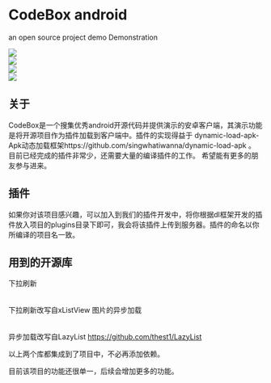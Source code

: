 CodeBox android
=======

an open source project demo Demonstration

![](https://github.com/jianghejie/CodeBox/blob/master/screenshots/device-2014-12-02-152750.png)  
![](https://github.com/jianghejie/CodeBox/blob/master/screenshots/device-2014-12-02-152805.png)  
![](https://github.com/jianghejie/CodeBox/blob/master/screenshots/device-2014-12-02-152814.png)  
![](https://github.com/jianghejie/CodeBox/blob/master/screenshots/device-2014-12-02-152827.png)  

关于
------- 
CodeBox是一个搜集优秀android开源代码并提供演示的安卓客户端，其演示功能是将开源项目作为插件加载到客户端中。插件的实现得益于
dynamic-load-apk-Apk动态加载框架https://github.com/singwhatiwanna/dynamic-load-apk   。
目前已经完成的插件非常少，还需要大量的编译插件的工作。
希望能有更多的朋友参与进来。

插件
-------
如果你对该项目感兴趣，可以加入到我们的插件开发中，将你根据dl框架开发的插件放入项目的plugins目录下即可，我会将该插件上传到服务器。插件的命名以你所编译的项目名一致。


用到的开源库
------- 
下拉刷新
######
下拉刷新改写自xListView
图片的异步加载
######
异步加载改写自LazyList https://github.com/thest1/LazyList

以上两个库都集成到了项目中，不必再添加依赖。

目前该项目的功能还很单一，后续会增加更多的功能。
